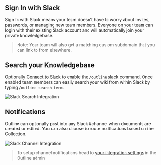 ## Sign In with Slack

Sign In with Slack means your team doesn't have to worry about invites, passwords, or managing new team members. Everyone on your team can login with their existing Slack account and will automatically join your private knowledgebase.

> Note: Your team will also get a matching custom subdomain that you can link to from elsewhere.


## Search your Knowledgebase

Optionally [Connect to Slack](https://www.getoutline.com/settings/integrations/slack) to enable the `/outline` slack command. Once enabled team members can easily search your wiki from within Slack by typing `/outline search term`.

![Slack Search Integration](/images/screenshots/slack-search.png)

## Notifications

Outline can optionally post into any Slack #channel when documents are created or edited. You can also choose to route notifications based on the Collection.

![Slack Channel Integration](/images/screenshots/slack-channel.png)

> To setup channel notifications head to [your integration settings](https://www.getoutline.com/settings/integrations/slack) in the Outline admin
